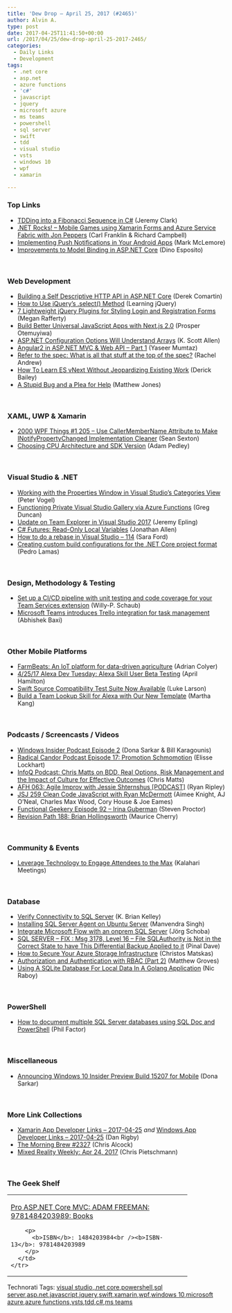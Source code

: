 ```yaml
---
title: 'Dew Drop – April 25, 2017 (#2465)'
author: Alvin A.
type: post
date: 2017-04-25T11:41:50+00:00
url: /2017/04/25/dew-drop-april-25-2017-2465/
categories:
  - Daily Links
  - Development
tags:
  - .net core
  - asp.net
  - azure functions
  - 'c#'
  - javascript
  - jquery
  - microsoft azure
  - ms teams
  - powershell
  - sql server
  - swift
  - tdd
  - visual studio
  - vsts
  - windows 10
  - wpf
  - xamarin

---
```

### <a name="top"></a>Top Links

  * <a href="http://jeremybytes.blogspot.com/2017/04/tdding-into-fibonacci-sequence-in-c.html" target="_blank">TDDing into a Fibonacci Sequence in C#</a> (Jeremy Clark)
  * <a href="http://www.dotnetrocks.com/default.aspx?ShowNum=1435" target="_blank">.NET Rocks! &#8211; Mobile Games using Xamarin Forms and Azure Service Fabric with Jon Peppers</a> (Carl Franklin & Richard Campbell)
  * <a href="https://blog.xamarin.com/implementing-push-notifications-android-apps/" target="_blank">Implementing Push Notifications in Your Android Apps</a> (Mark McLemore)
  * <a href="https://www.simple-talk.com/dotnet/asp-net/improved-model-binding-asp-net-core/" target="_blank">Improvements to Model Binding in ASP.NET Core</a> (Dino Esposito)

&nbsp;

### <a name="web"></a>Web Development

  * <a href="https://codeopinion.com/building-self-descriptive-http-api-asp-net-core/" target="_blank">Building a Self Descriptive HTTP API in ASP.NET Core</a> (Derek Comartin)
  * <a href="http://feedproxy.google.com/~r/LearningJquery/~3/kddHYqK5oN4/how-to-use-jquerys-select-method" target="_blank">How to Use jQuery’s .select() Method</a> (Learning jQuery)
  * <a href="http://www.jquerybyexample.net/2017/04/7-lightweight-jquery-plugins-for.html" target="_blank">7 Lightweight jQuery Plugins for Styling Login and Registration Forms</a> (Megan Rafferty)
  * <a href="https://auth0.com/blog/build-better-universal-apps-with-nextjs2/" target="_blank">Build Better Universal JavaScript Apps with Next.js 2.0</a> (Prosper Otemuyiwa)
  * <a href="http://odetocode.com/blogs/scott/archive/2017/04/24/asp-net-configuration-options-will-understand-arrays.aspx" target="_blank">ASP.NET Configuration Options Will Understand Arrays</a> (K. Scott Allen)
  * <a href="https://www.codeproject.com/Articles/1181888/Angular-in-ASP-NET-MVC-Web-API-Part" target="_blank">Angular2 in ASP.NET MVC & Web API &#8211; Part 1</a> (Yaseer Mumtaz)
  * <a href="https://www.rachelandrew.co.uk/archives/2017/04/24/refer-to-the-spec-what-is-all-that-stuff-at-the-top-of-the-spec/" target="_blank">Refer to the spec: What is all that stuff at the top of the spec?</a> (Rachel Andrew)
  * <a href="https://derickbailey.com/2017/04/24/how-to-learn-es-vnext-without-jeopardizing-existing-work/" target="_blank">How To Learn ES vNext Without Jeopardizing Existing Work</a> (Derick Bailey)
  * <a href="http://feedproxy.google.com/~r/ExceptionNotFound/~3/9s324T2GYj4/" target="_blank">A Stupid Bug and a Plea for Help</a> (Matthew Jones)

&nbsp;

### <a name="silverlight"></a>XAML, UWP & Xamarin

  * <a href="https://wpf.2000things.com/2017/04/24/1205-use-callermembername-attribute-to-make-inotifypropertychanged-implementation-cleaner/" target="_blank">2000 WPF Things #1,205 – Use CallerMemberName Attribute to Make INotifyPropertyChanged Implementation Cleaner</a> (Sean Sexton)
  * <a href="https://xamarinhelp.com/choosing-cpu-architecture-sdk-version/" target="_blank">Choosing CPU Architecture and SDK Version</a> (Adam Pedley)

&nbsp;

### <a name="dotnet"></a>Visual Studio & .NET

  * <a href="https://visualstudiomagazine.com/articles/2017/04/24/visual-studio-properties-window-navigation.aspx" target="_blank">Working with the Properties Window in Visual Studio&#8217;s Categories View</a> (Peter Vogel)
  * <a href="https://channel9.msdn.com/coding4fun/blog/Functioning-Private-Visual-Studio-Gallery-via-Azure-Functions?WT.mc_id=DX_MVP4025064" target="_blank">Functioning Private Visual Studio Gallery via Azure Functions</a> (Greg Duncan)
  * <a href="https://blogs.msdn.microsoft.com/visualstudioalm/2017/04/24/update-on-team-explorer-in-visual-studio-2017/" target="_blank">Update on Team Explorer in Visual Studio 2017</a> (Jeremy Epling)
  * <a href="http://www.infoq.com/news/2017/04/CSharp-Readonly-Locals?utm_campaign=infoq_content&utm_source=infoq&utm_medium=feed&utm_term=global" target="_blank">C# Futures: Read-Only Local Variables</a> (Jonathan Allen)
  * <a href="https://saraford.net/2017/04/24/how-to-do-a-rebase-in-visual-studio-114/" target="_blank">How to do a rebase in Visual Studio – 114</a> (Sara Ford)
  * <a href="http://feedproxy.google.com/~r/pedrolamascom/~3/DigdoxpSBoo/" target="_blank">Creating custom build configurations for the .NET Core project format</a> (Pedro Lamas)

&nbsp;

### <a name="design"></a>Design, Methodology & Testing

  * <a href="https://blogs.msdn.microsoft.com/visualstudioalmrangers/2017/04/24/set-up-a-cicd-pipeline-with-unit-testing-and-code-coverage-for-your-team-services-extension/" target="_blank">Set up a CI/CD pipeline with unit testing and code coverage for your Team Services extension</a> (Willy-P. Schaub)
  * <a href="http://feedproxy.google.com/~r/winbetadotorg/~3/s0liJCxxl8I/microsoft-teams-introduces-trello-integration-for-task-management" target="_blank">Microsoft Teams introduces Trello integration for task management</a> (Abhishek Baxi)

&nbsp;

### <a name="mobile"></a>Other Mobile Platforms

  * <a href="https://blog.acolyer.org/2017/04/25/farmbeats-an-iot-platform-for-data-driven-agriculture/" target="_blank">FarmBeats: An IoT platform for data-driven agriculture</a> (Adrian Colyer)
  * <a href="http://lovemyecho.com/2017/04/24/42517-alexa-dev-tuesday-alexa-skill-user-beta-testing/" target="_blank">4/25/17 Alexa Dev Tuesday: Alexa Skill User Beta Testing</a> (April Hamilton)
  * <a href="https://swift.org/blog/swift-source-compatibility-test-suite/" target="_blank">Swift Source Compatibility Test Suite Now Available</a> (Luke Larson)
  * <a href="https://developer.amazon.com/blogs/alexa/post/c487ac66-b886-4a34-926a-6d19a96374af/build-a-team-lookup-skill-for-alexa-with-our-new-template" target="_blank">Build a Team Lookup Skill for Alexa with Our New Template</a> (Martha Kang)

&nbsp;

### <a name="podcasts"></a>Podcasts / Screencasts / Videos

  * <a href="http://windowsinsider.mpsn.libsynpro.com/windows-insider-podcast-episode-2" target="_blank">Windows Insider Podcast Episode 2</a> (Dona Sarkar & Bill Karagounis)
  * <a href="https://www.radicalcandor.com/blog/podcast-episode-17/" target="_blank">Radical Candor Podcast Episode 17: Promotion Schmomotion</a> (Elisse Lockhart)
  * <a href="http://www.infoq.com/podcasts/chris-matts-bdd-risk-management?utm_campaign=infoq_content&utm_source=infoq&utm_medium=feed&utm_term=global" target="_blank">InfoQ Podcast: Chris Matts on BDD, Real Options, Risk Management and the Impact of Culture for Effective Outcomes</a> (Chris Matts)
  * <a href="http://ryanripley.com/afh-063-agile-improv-with-jessie-shternshus-podcast/" target="_blank">AFH 063: Agile Improv with Jessie Shternshus [PODCAST]</a> (Ryan Ripley)
  * <a href="https://devchat.tv/js-jabber/clean-code-javascript-with-ryan-mcdermott" target="_blank">JSJ 259 Clean Code JavaScript with Ryan McDermott</a> (Aimee Knight, AJ O&#8217;Neal, Charles Max Wood, Cory House & Joe Eames)
  * <a href="https://www.functionalgeekery.com/episode-92-irina-guberman/" target="_blank">Functional Geekery Episode 92 – Irina Guberman</a> (Steven Proctor)
  * <a href="http://revisionpath.simplecast.fm/episodes/62316-188-brian-hollingsworth" target="_blank">Revision Path 188: Brian Hollingsworth</a> (Maurice Cherry)

&nbsp;

### <a name="events"></a>Community & Events

  * <a href="http://blog.kalaharimeetings.com/2017/04/24/leverage-technology-to-engage-attendees-to-the-max/" target="_blank">Leverage Technology to Engage Attendees to the Max</a> (Kalahari Meetings)

&nbsp;

### <a name="sql"></a>Database

  * <a href="http://feedproxy.google.com/~r/MSSQLTips-LatestSqlServerTips/~3/1ZbBai2ts3E/tip.asp" target="_blank">Verify Connectivity to SQL Server</a> (K. Brian Kelley)
  * <a href="http://feedproxy.google.com/~r/MSSQLTips-LatestSqlServerTips/~3/O2v9L4OZYR0/tip.asp" target="_blank">Installing SQL Server Agent on Ubuntu Server</a> (Manvendra Singh)
  * <a href="http://feedproxy.google.com/~r/blogatworkat/~3/wUYMJSzLo60/post.aspx" target="_blank">Integrate Microsoft Flow with an onprem SQL Server</a> (Jörg Schoba)
  * <a href="https://blog.sqlauthority.com/2017/04/25/sql-server-fix-msg-3178-level-16-file-sqlauthority-not-correct-state-differential-backup-applied/" target="_blank">SQL SERVER – FIX : Msg 3178, Level 16 – File SQLAuthority is Not in the Correct State to have This Differential Backup Applied to it</a> (Pinal Dave)
  * <a href="https://www.simple-talk.com/cloud/cloud-data/secure-azure-storage-infrastructure/" target="_blank">How to Secure Your Azure Storage Infrastructure</a> (Christos Matskas)
  * <a href="https://blog.couchbase.com/authentication-authorization-rbac-part-2/" target="_blank">Authorization and Authentication with RBAC (Part 2)</a> (Matthew Groves)
  * <a href="https://www.thepolyglotdeveloper.com/2017/04/using-sqlite-database-golang-application/" target="_blank">Using A SQLite Database For Local Data In A Golang Application</a> (Nic Raboy)

&nbsp;

### <a name="ps"></a>PowerShell

  * <a href="http://www.red-gate.com/blog/how-to-document-multiple-sql-server-databases-using-sql-doc-and-powershell" target="_blank">How to document multiple SQL Server databases using SQL Doc and PowerShell</a> (Phil Factor)

&nbsp;

### <a name="misc"></a>Miscellaneous

  * <a href="http://blogs.windows.com/windowsexperience/2017/04/24/announcing-windows-10-insider-preview-build-15207-mobile/?WT.mc_id=DX_MVP4025064" target="_blank">Announcing Windows 10 Insider Preview Build 15207 for Mobile</a> (Dona Sarkar)

&nbsp;

### <a name="links"></a>More Link Collections

  * <a href="http://allaboutxamarin.com/2017/04/xamarin-app-developer-links-2017-04-25/" target="_blank">Xamarin App Developer Links &#8211; 2017-04-25</a> _and_ <a href="http://windowsappdev.com/2017/04/windows-app-developer-links-2017-04-25/" target="_blank">Windows App Developer Links &#8211; 2017-04-25</a> (Dan Rigby)
  * <a href="http://feedproxy.google.com/~r/ReflectivePerspective/~3/hXBZGJCBHYg/" target="_blank">The Morning Brew #2327</a> (Chris Alcock)
  * <a href="https://buildhololens.com/2017/04/24/mixed-reality-weekly-apr-24-2017/" target="_blank">Mixed Reality Weekly: Apr 24, 2017</a> (Chris Pietschmann)

&nbsp;

### <a name="shelf"></a>The Geek Shelf

<div id="scid:7dc1bd33-94bd-46fd-a20b-0131235bcd47:8c6d6b17-ed40-4fc1-8b09-2932a54acd82" class="wlWriterEditableSmartContent" style="float: none; padding-bottom: 0px; padding-top: 0px; padding-left: 0px; margin: 0px; display: inline; padding-right: 0px">
  <table cellspacing="0" cellpadding="2" width="400" border="0" unselectable="on">
    <tr>
      <td valign="top" width="400">
        <p>
          <a title="Pro ASP.NET Core MVC: ADAM FREEMAN: 9781484203989: Books" href="http://www.amazon.com/exec/obidos/ASIN/1484203984/amavin-20">Pro ASP.NET Core MVC: ADAM FREEMAN: 9781484203989: Books</a>
        </p>
        
        <p>
          <b>ISBN</b>: 1484203984<br /><b>ISBN-13</b>: 9781484203989
        </p>
      </td>
    </tr>
  </table>
</div>

<div id="scid:77ECF5F8-D252-44F5-B4EB-D463C5396A79:d54de44e-e411-471b-aa30-6f177a827931" class="wlWriterEditableSmartContent" style="float: none; padding-bottom: 0px; padding-top: 0px; padding-left: 0px; margin: 0px; display: inline; padding-right: 0px">
  Technorati Tags: <a href="http://technorati.com/tags/visual+studio" rel="tag">visual studio</a>,<a href="http://technorati.com/tags/.net+core" rel="tag">.net core</a>,<a href="http://technorati.com/tags/powershell" rel="tag">powershell</a>,<a href="http://technorati.com/tags/sql+server" rel="tag">sql server</a>,<a href="http://technorati.com/tags/asp.net" rel="tag">asp.net</a>,<a href="http://technorati.com/tags/javascript" rel="tag">javascript</a>,<a href="http://technorati.com/tags/jquery" rel="tag">jquery</a>,<a href="http://technorati.com/tags/swift" rel="tag">swift</a>,<a href="http://technorati.com/tags/xamarin" rel="tag">xamarin</a>,<a href="http://technorati.com/tags/wpf" rel="tag">wpf</a>,<a href="http://technorati.com/tags/windows+10" rel="tag">windows 10</a>,<a href="http://technorati.com/tags/microsoft+azure" rel="tag">microsoft azure</a>,<a href="http://technorati.com/tags/azure+functions" rel="tag">azure functions</a>,<a href="http://technorati.com/tags/vsts" rel="tag">vsts</a>,<a href="http://technorati.com/tags/tdd" rel="tag">tdd</a>,<a href="http://technorati.com/tags/c%23" rel="tag">c#</a>,<a href="http://technorati.com/tags/ms+teams" rel="tag">ms teams</a>
</div>